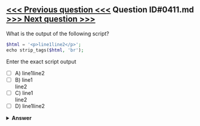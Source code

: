 [<<< Previous question <<<](0410.md)   Question ID#0411.md   [>>> Next question >>>](0412.md)
---

What is the output of the following script?

```php
$html = '<p>line1line2</p>';
echo strip_tags($html, 'br');
```
Enter the exact script output

- [ ] A) line1line2
- [ ] B) line1<br>line2
- [ ] C) line1<br>line2<br>
- [ ] D) line1line2<br>

<details><summary><b>Answer</b></summary>
<p>
  Answer: <strong>A</strong>
</p>
</details>
